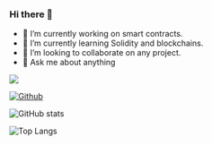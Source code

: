### Hi there 👋

- 🔭 I’m currently working on smart contracts.
- 🌱 I’m currently learning Solidity and blockchains.
- 👯 I’m looking to collaborate on any project.
- 💬 Ask me about anything

<!-- GitHub profile visitor count -->
![](https://visitor-badge.laobi.icu/badge?page_id=dylanclarke890.dylanclarke890)

<!-- GitHub profile followers count -->
[![Github](https://img.shields.io/github/followers/dylanclarke890?label=Follow&style=social)](https://github.com/dylanclarke890)

<!-- GitHub profile statistics (stars, commits, etc) -->
![GitHub stats](https://github-readme-stats.vercel.app/api?username=dylanclarke890&show_icons=true&theme=tokyonight)

<!-- Most used languages in my repositories -->
![Top Langs](https://github-readme-stats.vercel.app/api/top-langs/?username=CharalambosIoannou&theme=tokyonight)
